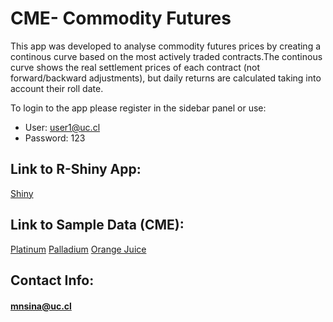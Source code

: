 # CME- Commodity Futures
This app was developed to analyse commodity futures prices by creating a continous curve based on the most actively traded contracts.The continous curve shows the real settlement prices of each contract (not forward/backward adjustments), but daily returns are calculated taking into account their roll date. 

To login to the app please register in the sidebar panel or use:
- User: user1@uc.cl
- Password: 123
## Link to R-Shiny App:
[Shiny](https://mnsina.shinyapps.io/CME-Futures/?_ga=2.101551046.672405092.1636080722-1773262265.1633993439)
## Link to Sample Data (CME):
[Platinum](https://www.dropbox.com/sh/5e1ob11okdgz92n/AABy9KXik3UrGpSy2Ufp_1k4a?dl=0)
[Palladium](https://www.dropbox.com/sh/bpfwa7uustap124/AADHSTrEC_cktJsa7LpkiBOta?dl=0)
[Orange Juice](https://www.dropbox.com/sh/kqcrjbg40h2tb6k/AABZ86KPYDVnP-PZFSlWTtjQa?dl=0)
## Contact Info:
#### mnsina@uc.cl

